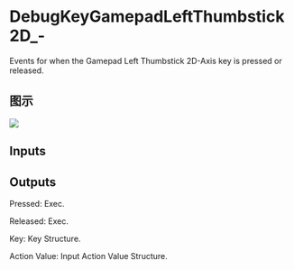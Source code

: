 # DebugKeyGamepadLeftThumbstick2D_-

Events for when the Gamepad Left Thumbstick 2D-Axis key is pressed or released.

## 图示

![]($-20221218-19174748.png)

## Inputs

## Outputs

Pressed: Exec.

Released: Exec.

Key: Key Structure.

Action Value: Input Action Value Structure.

